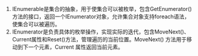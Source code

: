 1. IEnumerable是集合的抽象，用于使集合可以被枚举，包含GetEnumerator()方法的接口，返回一个IEnumerator对象，允许集合对象支持foreach语法，使集合可以被遍历。
2. IEnumerator是负责具体的枚举操作，实现实际的迭代，包含MoveNext()、Current属性和Reset()方法，管理遍历的当前位置。MoveNext() 方法用于移动到下一个元素，Current 属性返回当前元素。